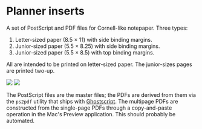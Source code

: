 # Planner inserts #

A set of PostScript and PDF files for Cornell-like notepaper. Three types:

1. Letter-sized paper (8.5 × 11) with side binding margins.
2. Junior-sized paper (5.5 × 8.25) with side binding margins.
3. Junior-sized paper (5.5 × 8.5) with top binding margins.

All are intended to be printed on letter-sized paper. The junior-sizes pages are printed two-up.

<img src="http://www.leancrew.com/all-this/images/notes-letter-r.png" />
<img class="ss" src="http://www.leancrew.com/all-this/images/notes-junior-r.png" />
 
The PostScript files are the master files; the PDFs are derived from them via the `ps2pdf` utility that ships with [Ghostscript][1]. The multipage PDFs are constructed from the single-page PDFs through a copy-and-paste operation in the Mac's Preview application. This should probably be automated.


[1]: http://pages.cs.wisc.edu/~ghost/
